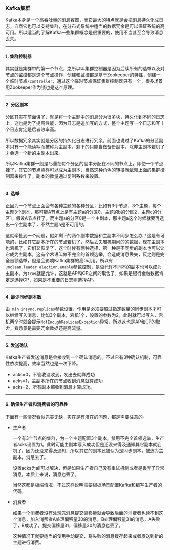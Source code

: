 ### Kafka集群
Kafka本身是一个高吞吐量的消息容器，而它最大的特点就是会把消息持久化成日志，自然它也可以支持集群，在分布式系统中适当的数据冗余是可以保证系统的高可用。所以适当的了解Kafka一些集群概念是很重要的，使用不当甚至会导致消息丢失。

---


#### 1. 集群控制器

其实就是集群中的第一个节点，之所以叫集群控制器是因为后续所有的选举以及对节点的监控都是这个节点操作，创建和监控都是基于Zookeeper的特性，创建一个临时节点```/controller```，通过这个临时节点保证集群控制器只有一个，很多场景用Zookeeper作为锁也是这个原理。


---


#### 2. 分区副本

分区其实在前面讲了，就是将一个主题中的消息分为很多块，持久化到不同的日志上，这也是为了提高性能，因为日志是追加写的方式，整个主题写一个日志和写十个日志肯定是后者效率高。

所以数据冗余其实就是分区的持久化日志进行冗余，前面也说过了Kafka的分区副本只有一个能读写而被称为主副本，剩下的只能当做备份副本，除非主副本宕机了才会选一个新的主副本出来。

所以Kafka集群一般是尽量把每个分区的副本分配在不同的节点上，即使一个节点挂了，其它的节点照样可以成为主副本，当然这种角色的转换就依赖上面的集群控制器来操作了。副本的数量通过复制系数来设置。


---

#### 3. 选举

正因为一个节点上面会有各种主题的各种分区，比如有3个节点，3个主题，每个主题3个副本，那可能A节点上是有主题a的分区0，主题的b的分区2，主题c的分区1。假设A节点挂了，而主题a的分区0是一个主副本，那主题a这个时候就要再选出一个主副本了，不然主题a是不可用的。

这就牵扯到一个问题，假如剩下的两个副本数据和主副本不同步怎么办？这是有可能的，比如其它副本所在的节点宕机了，然后丢失宕机期间的的数据，现在主副本也宕机了，它们又恢复了，这个时候有两种选择，第一种是不同步的副本也可以让它成为主副本，这有个术语叫做不完全的首领选举，会造成消息丢失，反之则是完全首领选举，但是会影响Kafka集群的高0可用。所以有```unclean.leader.election.enable```参数控制，是否允许不同本的副本也可以成为主副本，为```true```就是允许，这就是AP和CP之间的取舍了，如果是银行金融数据肯定是选择CP，如果是不重要的日志则选择AP。


---


#### 4. 最少同步副本数
由``` min.insync.replicas```参数设置，作用是必须要超过指定数量的同步副本才可以继续写入消息，比如3个副本，宕机1个，设置的参数为2，此时就可以写入，宕机两个时就会提示```NotEnoughReplicasException```异常，所以这也是AP和CP的取舍，看场景是需要冗余数据还是高流量。


---


#### 5. 发送确认

Kafka生产者发送消息是会接收到一个确认消息的。不过它有3种确认机制，可靠性依次提高，效率当然也是一次下降。
- acks=0，不管收没收到，发出去就算成功
- acks=1，主副本所在的节点收到消息就算成功
- acks=2，所有副本都收到消息才算成功。

---


#### 6. 确保生产者和消费者的可靠性
下面有一些情况看似完美无缺，实在是有潜在的问题，都是需要注意的。

- 生产者

  一个有3个节点的集群，为一个主题配置3个副本，禁用不完全首领选举，生产者acks设置为1。此时可能主副本写入成功但是还没来得及通知其它副本就宕机了，因为还没来得及通知，所以其它的副本还被认为是同步副本，被选为主副本，消息丢了。

  设置acks为all可以解决，但是如果生产者自己没有重试机制或者是丢弃了异常消息，本质上来说，消息也丢了。

  当然这都是极端情况，不过这样说明需要根据场景配置Kafka和编写生产者的代码。

- 消费者

    如果一个消费者没有处理完消息提交偏移量就会导致后面的消费者也读不到这个消息，加入消费者A处理偏移量30的消息，B处理偏移量31的消息，A失败了，B成功了，提交偏移量31，偏移量30的消息也丢了。
    
    这种情况下就要适当的使用手动提交，将失败的消息缓存起来或者发送到新的主题进行消费。